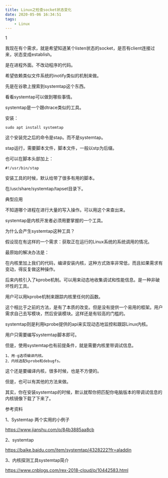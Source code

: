 ```yaml
---
title: Linux之检查socket状态变化
date: 2020-05-06 16:34:51
tags:
	- Linux
---
```


1

我现在有个需求，就是希望知道某个listen状态的socket，是否有client连接过来，状态变成establish。

是在进程外面。不改动程序的代码。

希望依赖类似文件系统的inotify类似的机制来做。

先是在谷歌上搜索到systemtap这个东西。

看看systemtap可以做到哪些事情。



systemtap是一个跟dtrace类似的工具。

安装：

```
sudo apt install systemtap
```

这个安装完之后的命令是stap。而不是systemtap。

stap运行，需要脚本文件，脚本文件，一般以stp为后缀。

也可以在脚本头部加上：

```
#!/usr/bin/stap
```

安装工具的时候，默认给带了很多有用的脚本。

在/usr/share/systemtap/tapset目录下。



典型应用

不知道哪个进程在进行大量的写入操作。可以用这个来查出来。



systemtap是内核开发者必须用要掌握的一个工具。

为什么会产生systemtap这种工具？

假设现在有这样的一个需求：获取正在运行的Linux系统的系统调用的情况。

最原始的解决办法是：

在内核里加上我们的代码，编译安装内核，这种方式效率非常低，而且如果需求有变动，得反复做这种操作。

后来内核引入了kprobe机制。可以用来动态地收集调试和性能信息。是一种非破坏性的工具。

用户可以用kprobe机制来跟踪内核里任何的函数。

这个相比于之前的方法，是有了本质的改变。但是没有提供一个易用的框架。用户需求自己去写模块，然后安装模块。这样还是有较高的门槛的。

systemtap则是利用kprobe提供的api来实现动态地监控和跟踪Linux内核。

用户只需要编写systemtap脚本即可。



但是，使用systemtap也有前提条件，就是需要内核里带调试信息。

```
1、用-g选项编译内核。
2、内核选配kprobe和debugfs。
```

这个还是要编译内核，很多时候，也是不方便的。

但是，也可以有其他的方法来做。

其实，你在安装systemtap的时候，默认就帮你把匹配你电脑版本的带调试信息的内核镜像下载了下来了。



参考资料

1、Systemtap 两个实用的小例子

https://www.jianshu.com/p/84b3885aa8cb

2、systemtap

https://baike.baidu.com/item/systemtap/4328222?fr=aladdin

3、内核探测工具systemtap简介

https://www.cnblogs.com/rex-2018-cloud/p/10442583.html